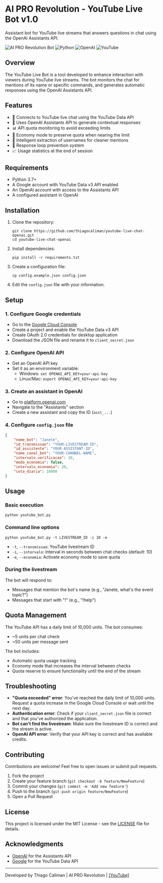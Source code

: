 # AI PRO Revolution - YouTube Live Bot v1.0

Assistant bot for YouTube live streams that answers questions in chat using the OpenAI Assistants API.

![AI PRO Revolution Bot](https://img.shields.io/badge/AI%20PRO-Revolution%20Bot-red)
![Python](https://img.shields.io/badge/Python-3.7+-blue)
![OpenAI](https://img.shields.io/badge/OpenAI-Assistants%20API-lightgrey)
![YouTube](https://img.shields.io/badge/YouTube-Live%20API-red)

## Overview

The YouTube Live Bot is a tool developed to enhance interaction with viewers during YouTube live streams. The bot monitors the chat for mentions of its name or specific commands, and generates automatic responses using the OpenAI Assistants API.

## Features

- 🔄 Connects to YouTube live chat using the YouTube Data API
- 🤖 Uses OpenAI Assistants API to generate contextual responses
- 📊 API quota monitoring to avoid exceeding limits
- 🔋 Economy mode to preserve quota when nearing the limit
- 👤 Intelligent extraction of usernames for cleaner mentions
- 🔁 Response loop prevention system
- 📈 Usage statistics at the end of session

## Requirements

- Python 3.7+
- A Google account with YouTube Data v3 API enabled
- An OpenAI account with access to the Assistants API
- A configured assistant in OpenAI

## Installation

1. Clone the repository:
   ```
   git clone https://github.com/thiagocaliman/youtube-live-chat-openai.git
   cd youtube-live-chat-openai
   ```

2. Install dependencies:
   ```
   pip install -r requirements.txt
   ```

3. Create a configuration file:
   ```
   cp config.example.json config.json
   ```

4. Edit the `config.json` file with your information.

## Setup

### 1. Configure Google credentials

- Go to the [Google Cloud Console](https://console.cloud.google.com/)
- Create a project and enable the YouTube Data v3 API
- Create OAuth 2.0 credentials for desktop application
- Download the JSON file and rename it to `client_secret.json`

### 2. Configure OpenAI API

- Get an OpenAI API key
- Set it as an environment variable:
  - Windows: `set OPENAI_API_KEY=your-api-key`
  - Linux/Mac: `export OPENAI_API_KEY=your-api-key`

### 3. Create an assistant in OpenAI

- Go to [platform.openai.com](https://platform.openai.com/)
- Navigate to the "Assistants" section
- Create a new assistant and copy the ID (`asst_...`)

### 4. Configure `config.json` file

```json
{
    "nome_bot": "Janete",
    "id_transmissao": "YOUR-LIVESTREAM-ID",
    "id_assistente": "YOUR-ASSISTANT-ID",
    "nome_canal_bot": "YOUR-CHANNEL-NAME",
    "intervalo_verificacao": 10,
    "modo_economia": false,
    "intervalo_economia": 20,
    "cota_diaria": 10000
}
```

## Usage

### Basic execution

```
python youtube_bot.py
```

### Command line options

```
python youtube_bot.py -t LIVESTREAM_ID -i 10 -e
```

- `-t`, `--transmissao`: YouTube livestream ID
- `-i`, `--intervalo`: Interval in seconds between chat checks (default: 10)
- `-e`, `--economia`: Activate economy mode to save quota

### During the livestream

The bot will respond to:
- Messages that mention the bot's name (e.g., "Janete, what's the event topic?")
- Messages that start with "!" (e.g., "!help")

## Quota Management

The YouTube API has a daily limit of 10,000 units. The bot consumes:
- ~5 units per chat check
- ~50 units per message sent

The bot includes:
- Automatic quota usage tracking
- Economy mode that increases the interval between checks
- Quota reserve to ensure functionality until the end of the stream

## Troubleshooting

- **"Quota exceeded" error**: You've reached the daily limit of 10,000 units. Request a quota increase in the Google Cloud Console or wait until the next day.
- **Authentication error**: Check if your `client_secret.json` file is correct and that you've authorized the application.
- **Bot can't find the livestream**: Make sure the livestream ID is correct and the stream is active.
- **OpenAI API error**: Verify that your API key is correct and has available credits.

## Contributing

Contributions are welcome! Feel free to open issues or submit pull requests.

1. Fork the project
2. Create your feature branch (`git checkout -b feature/NewFeature`)
3. Commit your changes (`git commit -m 'Add new feature'`)
4. Push to the branch (`git push origin feature/NewFeature`)
5. Open a Pull Request

## License

This project is licensed under the MIT License - see the [LICENSE](LICENSE) file for details.

## Acknowledgments

- [OpenAI](https://openai.com/) for the Assistants API
- [Google](https://developers.google.com/youtube/v3) for the YouTube Data API

---

Developed by Thiago Caliman | AI PRO Revolution | [\[YouTube\]](https://www.youtube.com/@thiagocalimanIA)

